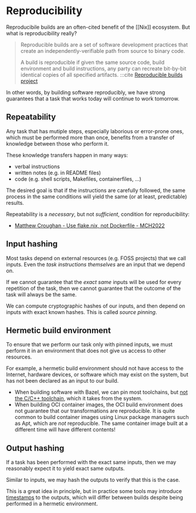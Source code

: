 # Reproducibility

Reproducibile builds are an often-cited benefit of the [[Nix]] ecosystem. But what is reproducibility really?

> Reproducible builds are a set of software development practices that create an independently-verifiable path from source to binary code.
>
> A build is reproducible if given the same source code, build environment and build instructions, any party can recreate bit-by-bit identical copies of all specified artifacts.
> :::cite
> [Reproducible builds project](https://reproducible-builds.org/)

In other words, by building software reproducibly, we have strong guarantees that a task that works today will continue to work tomorrow.

## Repeatability

Any task that has mutiple steps, especially laborious or error-prone ones, which must be performed more than once, benefits from a transfer of knowledge between those who perform it.

These knowledge transfers happen in many ways:
 - verbal instructions
 - written notes (e.g. in README files)
 - code (e.g. shell scripts, Makefiles, containerfiles, ...)

The desired goal is that if the instructions are carefully followed, the same process in the same conditions will yield the same (or at least, predictable) results.

Repeatability is a *necessary*, but not *sufficient*, condition for reproducibility:
 - [Matthew Croughan - Use flake.nix, not Dockerfile - MCH2022](https://youtu.be/0uixRE8xlbY)

## Input hashing

Most tasks depend on external resources (e.g. FOSS projects) that we call inputs.
Even the *task instructions themselves* are an input that we depend on.

If we cannot guarantee that the *exact same* inputs will be used for every repetition of the task, then we cannot guarantee that the outcome of the task will always be the same.

We can compute cryptographic hashes of our inputs, and then depend on inputs with exact known hashes.
This is called *source pinning*.

## Hermetic build environment

To ensure that we perform our task only with pinned inputs, we must perform it in an environment that does not give us access to other resources.

For example, a hermetic build environment should not have access to the Internet, hardware devices, or software which may exist on the system, but has not been declared as an input to our build.

- When building software with Bazel, we can pin most toolchains, but [not the C/C++ toolchain][bazel-c], which it takes from the system.
- When building OCI container images, the OCI build environment does not guarantee that our transformations are reproducible.
  It is quite common to build container images using Linux package managers such as Apt, which are *not* reproducible.
  The same container image built at a different time will have different contents!

## Output hashing

If a task has been performed with the exact same inputs, then we may reasonably expect it to yield exact same outputs.

Similar to inputs, we may hash the outputs to verify that this is the case.

This is a great idea in principle, but in practice some tools may introduce [timestamps] to the outputs, which will differ between builds despite being performed in a hermetic environment.

[bazel-c]: https://blog.aspect.dev/hermetic-c-toolchain
[timestamps]: https://reproducible-builds.org/docs/timestamps/
